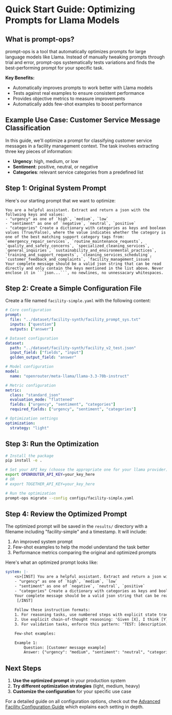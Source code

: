 # Quick Start Guide: Optimizing Prompts for Llama Models

## What is prompt-ops?

prompt-ops is a tool that automatically optimizes prompts for large language models like Llama. Instead of manually tweaking prompts through trial and error, prompt-ops systematically tests variations and finds the best-performing prompt for your specific task.

**Key Benefits:**
- Automatically improves prompts to work better with Llama models
- Tests against real examples to ensure consistent performance
- Provides objective metrics to measure improvements
- Automatically adds few-shot examples to boost performance

## Example Use Case: Customer Service Message Classification

In this guide, we'll optimize a prompt for classifying customer service messages in a facility management context. The task involves extracting three key pieces of information:
- **Urgency**: high, medium, or low
- **Sentiment**: positive, neutral, or negative
- **Categories**: relevant service categories from a predefined list

## Step 1: Original System Prompt

Here's our starting prompt that we want to optimize:

```
You are a helpful assistant. Extract and return a json with the follwoing keys and values:
- "urgency" as one of `high`, `medium`, `low`
- "sentiment" as one of `negative`, `neutral`, `positive`
- "categories" Create a dictionary with categories as keys and boolean values (True/False), where the value indicates whether the category is one of the best matching support category tags from: `emergency_repair_services`, `routine_maintenance_requests`, `quality_and_safety_concerns`, `specialized_cleaning_services`, `general_inquiries`, `sustainability_and_environmental_practices`, `training_and_support_requests`, `cleaning_services_scheduling`, `customer_feedback_and_complaints`, `facility_management_issues`
Your complete message should be a valid json string that can be read directly and only contain the keys mentioned in the list above. Never enclose it in ```json...```, no newlines, no unnessacary whitespaces.
```

## Step 2: Create a Simple Configuration File

Create a file named `facility-simple.yaml` with the following content:

```yaml
# Core configuration
prompt:
  file: "../dataset/facility-synth/facility_prompt_sys.txt"
  inputs: ["question"]
  outputs: ["answer"]

# Dataset configuration
dataset:
  path: "../dataset/facility-synth/facility_v2_test.json"
  input_field: ["fields", "input"]
  golden_output_field: "answer"

# Model configuration
model:
  name: "openrouter/meta-llama/llama-3.3-70b-instruct"

# Metric configuration
metric:
  class: "standard_json"
  evaluation_mode: "flattened"
  fields: ["urgency", "sentiment", "categories"]
  required_fields: ["urgency", "sentiment", "categories"]

# Optimization settings
optimization:
  strategy: "light"
```

## Step 3: Run the Optimization

```bash
# Install the package
pip install -e .

# Set your API key (choose the appropriate one for your llama provider)
export OPENROUTER_API_KEY=your_key_here
# OR
# export TOGETHER_API_KEY=your_key_here

# Run the optimization
prompt-ops migrate --config configs/facility-simple.yaml
```

## Step 4: Review the Optimized Prompt

The optimized prompt will be saved in the `results/` directory with a filename including "facility-simple" and a timestamp. It will include:

1. An improved system prompt
2. Few-shot examples to help the model understand the task better
3. Performance metrics comparing the original and optimized prompts

Here's what an optimized prompt looks like:

```yaml
system: |-
    <s>[INST] You are a helpful assistant. Extract and return a json with the follwoing keys and values:
    - "urgency" as one of `high`, `medium`, `low`
    - "sentiment" as one of `negative`, `neutral`, `positive`
    - "categories" Create a dictionary with categories as keys and boolean values (True/False), where the value indicates whether the category is one of the best matching support category tags from: `emergency_repair_services`, `routine_maintenance_requests`, `quality_and_safety_concerns`, `specialized_cleaning_services`, `general_inquiries`, `sustainability_and_environmental_practices`, `training_and_support_requests`, `cleaning_services_scheduling`, `customer_feedback_and_complaints`, `facility_management_issues`
    Your complete message should be a valid json string that can be read directly and only contain the keys mentioned in the list above. Never enclose it in ```json...```, no newlines, no unnessacary whitespaces.
     [/INST]
    
    Follow these instruction formats:
    1. For reasoning tasks, use numbered steps with explicit state tracking: '1. Current Information: [list facts] 2. Analysis Needed: [list questions] 3. Steps to Answer: [list steps] 4. Conclusion: [summarize findings]'
    2. Use explicit chain-of-thought reasoning: 'Given [X], I think [Y] because [Z]. This leads to [conclusion] for these reasons: [1,2,3]'. Example: 'Given the function uses recursion, I think we should add a base case because infinite recursion is possible.'
    3. For validation tasks, enforce this pattern: 'TEST: [description] -> EXPECTED: [outcome] -> ACTUAL: [result] -> PASS/FAIL: [status] -> FIX: [if needed]'

    Few-shot examples:

    Example 1:
        Question: [Customer message example]
        Answer: {"urgency": "medium", "sentiment": "neutral", "categories": {"training_and_support_requests": true, ...}}
```

## Next Steps

1. **Use the optimized prompt** in your production system
2. **Try different optimization strategies** (light, medium, heavy)
3. **Customize the configuration** for your specific use case

For a detailed guide on all configuration options, check out the [Advanced Facility Configuration Guide](/examples/advanced/advanced_facility_config.md) which explains each setting in depth.
